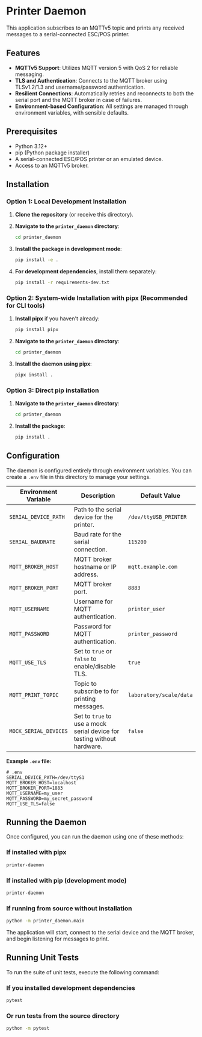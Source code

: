# Printer Daemon

This application subscribes to an MQTTv5 topic and prints any received messages to a serial-connected ESC/POS printer.

## Features

- **MQTTv5 Support**: Utilizes MQTT version 5 with QoS 2 for reliable messaging.
- **TLS and Authentication**: Connects to the MQTT broker using TLSv1.2/1.3 and username/password authentication.
- **Resilient Connections**: Automatically retries and reconnects to both the serial port and the MQTT broker in case of failures.
- **Environment-based Configuration**: All settings are managed through environment variables, with sensible defaults.

## Prerequisites

- Python 3.12+
- pip (Python package installer)
- A serial-connected ESC/POS printer or an emulated device.
- Access to an MQTTv5 broker.

## Installation

### Option 1: Local Development Installation

1. **Clone the repository** (or receive this directory).
2. **Navigate to the `printer_daemon` directory**:

    ```bash
    cd printer_daemon
    ```

3. **Install the package in development mode**:

    ```bash
    pip install -e .
    ```

4. **For development dependencies**, install them separately:

    ```bash
    pip install -r requirements-dev.txt
    ```

### Option 2: System-wide Installation with pipx (Recommended for CLI tools)

1. **Install pipx** if you haven't already:

    ```bash
    pip install pipx
    ```

2. **Navigate to the `printer_daemon` directory**:

    ```bash
    cd printer_daemon
    ```

3. **Install the daemon using pipx**:

    ```bash
    pipx install .
    ```

### Option 3: Direct pip installation

1. **Navigate to the `printer_daemon` directory**:

    ```bash
    cd printer_daemon
    ```

2. **Install the package**:

    ```bash
    pip install .
    ```

## Configuration

The daemon is configured entirely through environment variables. You can create a `.env` file in this directory to manage your settings.

| Environment Variable      | Description                               | Default Value                  |
| ------------------------- | ----------------------------------------- | ------------------------------ |
| `SERIAL_DEVICE_PATH`      | Path to the serial device for the printer.| `/dev/ttyUSB_PRINTER`          |
| `SERIAL_BAUDRATE`         | Baud rate for the serial connection.      | `115200`                       |
| `MQTT_BROKER_HOST`        | MQTT broker hostname or IP address.       | `mqtt.example.com`             |
| `MQTT_BROKER_PORT`        | MQTT broker port.                         | `8883`                         |
| `MQTT_USERNAME`           | Username for MQTT authentication.         | `printer_user`                 |
| `MQTT_PASSWORD`           | Password for MQTT authentication.         | `printer_password`             |
| `MQTT_USE_TLS`            | Set to `true` or `false` to enable/disable TLS. | `true`                         |
| `MQTT_PRINT_TOPIC`        | Topic to subscribe to for printing messages. | `laboratory/scale/data`        |
| `MOCK_SERIAL_DEVICES`     | Set to `true` to use a mock serial device for testing without hardware. | `false` |

**Example `.env` file:**

```dotenv
# .env
SERIAL_DEVICE_PATH=/dev/ttyS1
MQTT_BROKER_HOST=localhost
MQTT_BROKER_PORT=1883
MQTT_USERNAME=my_user
MQTT_PASSWORD=my_secret_password
MQTT_USE_TLS=false
```

## Running the Daemon

Once configured, you can run the daemon using one of these methods:

### If installed with pipx

```bash
printer-daemon
```

### If installed with pip (development mode)

```bash
printer-daemon
```

### If running from source without installation

```bash
python -m printer_daemon.main
```

The application will start, connect to the serial device and the MQTT broker, and begin listening for messages to print.

## Running Unit Tests

To run the suite of unit tests, execute the following command:

### If you installed development dependencies

```bash
pytest
```

### Or run tests from the source directory

```bash
python -m pytest
